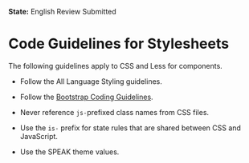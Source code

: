 **State:** English Review Submitted

# Code Guidelines for Stylesheets

The following guidelines apply to CSS and Less for components.

- Follow the All Language Styling guidelines.

- Follow the [Bootstrap Coding Guidelines](https://github.com/mdo/code-guide).

- Never reference `js-`prefixed class names from CSS files.

- Use the `is-` prefix for state rules that are shared between CSS and JavaScript.

- Use the SPEAK theme values.